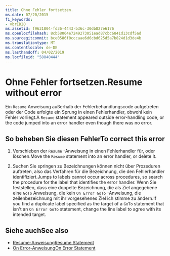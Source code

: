 ```yaml
---
title: Ohne Fehler fortsetzen.
ms.date: 07/20/2015
f1_keywords:
- vbrID20
ms.assetid: f9631804-fd36-4443-b36c-30db827e6176
ms.openlocfilehash: 8cb58064e7249273051ead87cbc6841d13cdf5ad
ms.sourcegitcommit: bce0586f0cccaae6d6cbd625d5a7b824d1d3de4b
ms.translationtype: MT
ms.contentlocale: de-DE
ms.lasthandoff: 04/02/2019
ms.locfileid: "58840444"
---
```

# <a name="resume-without-error"></a><span data-ttu-id="c9896-102">Ohne Fehler fortsetzen.</span><span class="sxs-lookup"><span data-stu-id="c9896-102">Resume without error</span></span>
<span data-ttu-id="c9896-103">Ein `Resume` Anweisung außerhalb der Fehlerbehandlungscode aufgetreten oder der Code erfolgte ein Sprung in einen Fehlerhandler, obwohl kein Fehler vorliegt.</span><span class="sxs-lookup"><span data-stu-id="c9896-103">A `Resume` statement appeared outside error-handling code, or the code jumped into an error handler even though there was no error.</span></span>  
  
## <a name="to-correct-this-error"></a><span data-ttu-id="c9896-104">So beheben Sie diesen Fehler</span><span class="sxs-lookup"><span data-stu-id="c9896-104">To correct this error</span></span>  
  
1.  <span data-ttu-id="c9896-105">Verschieben der `Resume` -Anweisung in einen Fehlerhandler für, oder löschen.</span><span class="sxs-lookup"><span data-stu-id="c9896-105">Move the `Resume` statement into an error handler, or delete it.</span></span>  
  
2.  <span data-ttu-id="c9896-106">Suchen Sie springen zu Bezeichnungen können nicht über Prozeduren auftreten, also das Verfahren für die Bezeichnung, die den Fehlerhandler identifiziert.</span><span class="sxs-lookup"><span data-stu-id="c9896-106">Jumps to labels cannot occur across procedures, so search the procedure for the label that identifies the error handler.</span></span> <span data-ttu-id="c9896-107">Wenn Sie feststellen, dass eine doppelte Bezeichnung, die als Ziel angegebene eine `GoTo` Anweisung, die kein `On Error GoTo` -Anweisung, die zeilenbezeichnung mit ihr vorgesehenes Ziel ich stimme zu ändern.</span><span class="sxs-lookup"><span data-stu-id="c9896-107">If you find a duplicate label specified as the target of a `GoTo` statement that isn't an `On Error GoTo` statement, change the line label to agree with its intended target.</span></span>  
  
## <a name="see-also"></a><span data-ttu-id="c9896-108">Siehe auch</span><span class="sxs-lookup"><span data-stu-id="c9896-108">See also</span></span>

- [<span data-ttu-id="c9896-109">Resume-Anweisung</span><span class="sxs-lookup"><span data-stu-id="c9896-109">Resume Statement</span></span>](../../../visual-basic/language-reference/statements/resume-statement.md)
- [<span data-ttu-id="c9896-110">On Error-Anweisung</span><span class="sxs-lookup"><span data-stu-id="c9896-110">On Error Statement</span></span>](../../../visual-basic/language-reference/statements/on-error-statement.md)
